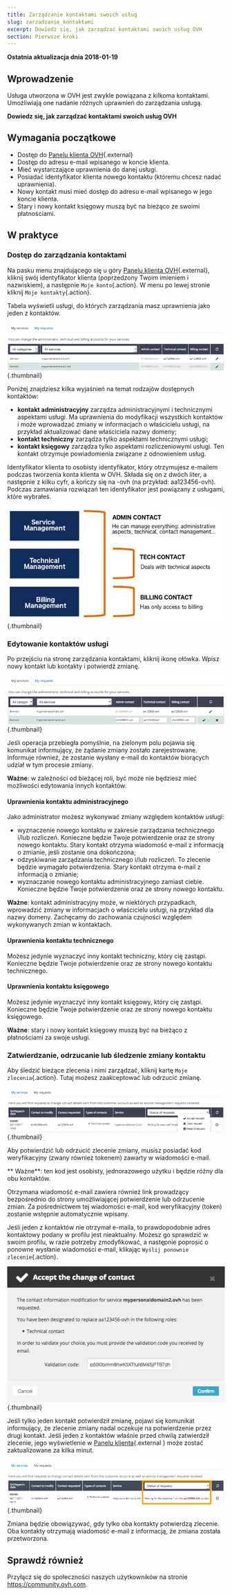 ```yaml
---
title: Zarządzanie kontaktami swoich usług
slug: zarzadzanie_kontaktami
excerpt: Dowiedz się, jak zarządzać kontaktami swoich usług OVH
section: Pierwsze kroki
---
```


**Ostatnia aktualizacja dnia 2018-01-19** 

## Wprowadzenie

Usługa utworzona w OVH jest zwykle powiązana z kilkoma kontaktami. Umożliwiają one nadanie różnych uprawnień do zarządzania usługą.

**Dowiedz się, jak zarządzać kontaktami swoich usług OVH**

## Wymagania początkowe

- Dostęp do [Panelu klienta OVH](https://www.ovh.com/auth/?action=gotomanager){.external}
- Dostęp do adresu e-mail wpisanego w koncie klienta.
- Mieć wystarczające uprawnienia do danej usługi.
- Posiadać identyfikator klienta nowego kontaktu (któremu chcesz nadać uprawnienia).
- Nowy kontakt musi mieć dostęp do adresu e-mail wpisanego w jego koncie klienta.
- Stary i nowy kontakt księgowy muszą być na bieżąco ze swoimi płatnościami.

## W praktyce

### Dostęp do zarządzania kontaktami

Na pasku menu znajdującego się u góry [Panelu klienta OVH](https://www.ovh.com/auth/?action=gotomanager){.external}, kliknij swój identyfikator klienta (poprzedzony Twoim imieniem i nazwiskiem), a następnie `Moje konto`{.action}. W menu po lewej stronie kliknij `Moje kontakty`{.action}.

Tabela wyświetli usługi, do których zarządzania masz uprawnienia jako jeden z kontaktów.

![Zarządzanie kontaktami](images/contactmanagement1.png){.thumbnail}

Poniżej znajdziesz kilka wyjaśnień na temat rodzajów dostępnych kontaktów:

- **kontakt administracyjny** zarządza administracyjnymi i technicznymi aspektami usługi. Ma uprawnienia do modyfikacji wszystkich kontaktów i może wprowadzać zmiany w informacjach o właścicielu usługi, na przykład aktualizować dane właściciela nazwy domeny;
- **kontakt techniczny** zarządza tylko aspektami technicznymi usługi;
- **kontakt księgowy** zarządza tylko aspektami rozliczeniowymi usługi. Ten kontakt otrzymuje powiadomienia związane z odnowieniem usług.

Identyfikator klienta to osobisty identyfikator, który otrzymujesz e-mailem podczas tworzenia konta klienta w OVH. Składa się on z dwóch liter, a następnie z kilku cyfr, a kończy się na -ovh (na przykład: aa123456-ovh). Podczas zamawiania rozwiązań ten identyfikator jest powiązany z usługami, które wybrałeś.

![Zarządzanie kontaktami](images/contactmanagement21.png){.thumbnail}

### Edytowanie kontaktów usługi

Po przejściu na stronę zarządzania kontaktami, kliknij ikonę ołówka. Wpisz nowy kontakt lub kontakty i potwierdź zmianę.

![Zarządzanie kontaktami](images/contactmanagement3.png){.thumbnail}

Jeśli operacja przebiegła pomyślnie, na zielonym polu pojawia się komunikat informujący, że żądanie zmiany zostało zarejestrowane. Informuje również, że zostanie wysłany e-mail do kontaktów biorących udział w tym procesie zmiany.

**Ważne**: w zależności od bieżącej roli, być może nie będziesz mieć możliwości edytowania innych kontaktów.

#### Uprawnienia kontaktu administracyjnego

Jako administrator możesz wykonywać zmiany względem kontaktów usługi:

- wyznaczenie nowego kontaktu w zakresie zarządzania technicznego i/lub rozliczeń. Konieczne będzie Twoje potwierdzenie oraz ze strony nowego kontaktu. Stary kontakt otrzyma wiadomość e-mail z informacją o zmianie, jeśli zostanie ona dokończona;
- odzyskiwanie zarządzania technicznego i/lub rozliczeń. To zlecenie będzie wymagało potwierdzenia. Stary kontakt otrzyma e-mail z informacją o zmianie;
- wyznaczanie nowego kontaktu administracyjnego zamiast ciebie. Konieczne będzie Twoje potwierdzenie oraz ze strony nowego kontaktu.

**Ważne**: kontakt administracyjny może, w niektórych przypadkach, wprowadzić zmiany w informacjach o właścicielu usługi, na przykład dla nazwy domeny. Zachęcamy do zachowania czujności względem wykonywanych zmian w kontaktach.

#### Uprawnienia kontaktu technicznego

Możesz jedynie wyznaczyć inny kontakt techniczny, który cię zastąpi. Konieczne będzie Twoje potwierdzenie oraz ze strony nowego kontaktu technicznego.

#### Uprawnienia kontaktu księgowego

Możesz jedynie wyznaczyć inny kontakt księgowy, który cię zastąpi. Konieczne będzie Twoje potwierdzenie oraz ze strony nowego kontaktu księgowego.

**Ważne**:  stary i nowy kontakt księgowy muszą być na bieżąco z płatnościami za swoje usługi.

### Zatwierdzanie, odrzucanie lub śledzenie zmiany kontaktu

Aby śledzić bieżące zlecenia i nimi zarządzać, kliknij kartę `Moje zlecenia`{.action}. Tutaj możesz zaakceptować lub odrzucić zmianę.

![Zarządzanie kontaktami](images/contactmanagement4.png){.thumbnail}

Aby potwierdzić lub odrzucić zlecenie zmiany, musisz posiadać kod weryfikacyjny (zwany również tokenem) zawarty w wiadomości e-mail.

** Ważne**: ten kod jest osobisty, jednorazowego użytku i będzie różny dla obu kontaktów.

Otrzymana wiadomość e-mail zawiera również link prowadzący bezpośrednio do strony umożliwiającej potwierdzenie lub odrzucenie zmian. Za pośrednictwem tej wiadomości e-mail, kod weryfikacyjny (token) zostanie wstępnie automatycznie wpisany.

Jeśli jeden z kontaktów nie otrzymał e-maila, to prawdopodobnie adres kontaktowy podany w profilu jest nieaktualny. Możesz go sprawdzić w swoim profilu, w razie potrzeby zmodyfikować, a następnie poprosić o ponowne wysłanie wiadomości e-mail, klikając `Wyślij ponownie zlecenie`{.action}.

![Zarządzanie kontaktami](images/contactmanagement5.png){.thumbnail}

Jeśli tylko jeden kontakt potwierdził zmianę, pojawi się komunikat informujący, że zlecenie zmiany nadal oczekuje na potwierdzenie przez drugi kontakt. Jeśli jeden z kontaktów właśnie przed chwilą zatwierdził zlecenie, jego wyświetlenie w [Panelu klienta](https://www.ovh.com/auth/?action=gotomanager){.external } może zostać zaktualizowane za kilka minut.

![Zarządzanie kontaktami](images/contactmanagement6.png){.thumbnail}

Zmiana będzie obowiązywać, gdy tylko oba kontakty potwierdzą zlecenie. Oba kontakty otrzymają wiadomość e-mail z informacją, że zmiana została przetworzona.

## Sprawdź również

Przyłącz się do społeczności naszych użytkowników na stronie <https://community.ovh.com>.